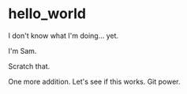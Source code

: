 # hello_world
I don't know what I'm doing... yet. 

I'm Sam.

Scratch that.

One more addition. Let's see if this works. Git power. 
